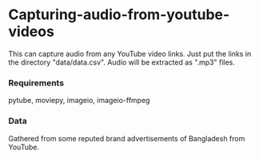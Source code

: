 # Capturing-audio-from-youtube-videos

This can capture audio from any YouTube video links. Just put the links in the directory "data/data.csv". Audio will be extracted as ".mp3" files.

### Requirements

pytube,
moviepy,
imageio,
imageio-ffmpeg

### Data

Gathered from some reputed brand advertisements of Bangladesh from YouTube.
